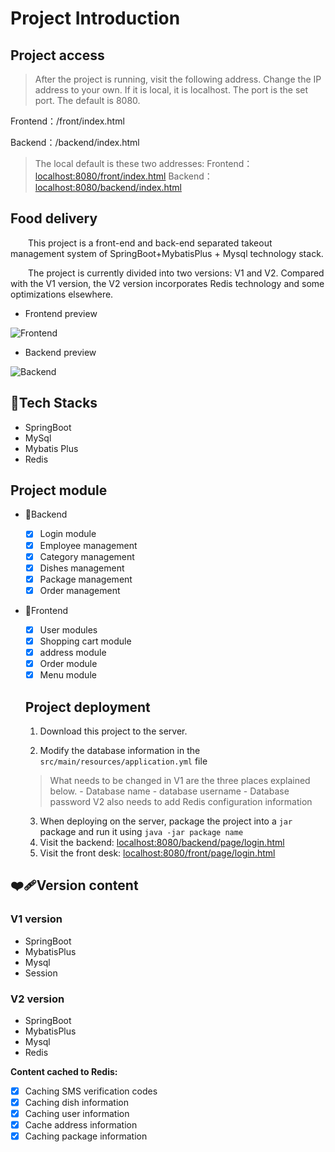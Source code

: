 # Project Introduction

## Project access
> After the project is running, visit the following address. Change the IP address to your own. If it is local, it is localhost. The port is the set port. The default is 8080.


Frontend：/front/index.html

Backend：/backend/index.html

> The local default is these two addresses:
> Frontend：[localhost:8080/front/index.html](localhost:8080/front/index.html)
> Backend：[localhost:8080/backend/index.html](localhost:8080/backend/index.html)
> 
## Food delivery

&emsp;&emsp;This project is a front-end and back-end separated takeout management system of SpringBoot+MybatisPlus + Mysql technology stack.

&emsp;&emsp;The project is currently divided into two versions: V1 and V2. Compared with the V1 version, the V2 version incorporates Redis technology and some optimizations elsewhere.


- Frontend preview

![Frontend](https://github.com/codermast/Takeout-food/blob/master/resource/%E6%88%AA%E5%B1%8F2022-12-01%2019.32.09.png?raw=true)
- Backend preview

![Backend](https://github.com/codermast/Takeout-food/blob/master/resource/%E6%88%AA%E5%B1%8F2022-12-01%2019.37.24.png?raw=true)
## 🔷Tech Stacks
- SpringBoot
- MySql
- Mybatis Plus
- Redis

## Project module
- 🔺Backend
   - [x] Login module
   - [x] Employee management
   - [x] Category management
   - [x] Dishes management
   - [x] Package management
   - [x] Order management
- 🔻Frontend
   - [x] User modules
   - [x] Shopping cart module
   - [x] address module
   - [x] Order module
   - [x] Menu module

   ## Project deployment

   1. Download this project to the server.
   
   2. Modify the database information in the `src/main/resources/application.yml` file
   > What needs to be changed in V1 are the three places explained below.
      - Database name
      - database username
      - Database password
   > V2 also needs to add Redis configuration information
   3. When deploying on the server, package the project into a `jar` package and run it using `java -jar package name`
   4. Visit the backend: [localhost:8080/backend/page/login.html](http://localhost:8080/backend/page/login.html)
   5. Visit the front desk: [localhost:8080/front/page/login.html](http://localhost:8080/front/page/login.html)
## ❤️‍🩹Version content
### V1 version
- SpringBoot
- MybatisPlus
- Mysql
- Session

### V2 version
- SpringBoot
- MybatisPlus
- Mysql
- Redis

**Content cached to Redis:**
- [x] Caching SMS verification codes
- [x] Caching dish information
- [x] Caching user information
- [x] Cache address information
- [x] Caching package information